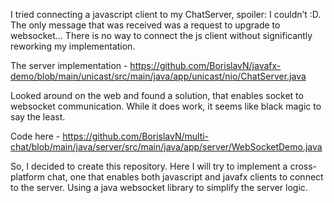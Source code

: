 I tried connecting a javascript client to my ChatServer, spoiler: I couldn’t :D.
The only message that was received was a request to upgrade to websocket… 
There is no way to connect the js client without significantly reworking my implementation.

The server implementation - https://github.com/BorislavN/javafx-demo/blob/main/unicast/src/main/java/app/unicast/nio/ChatServer.java

Looked around on the web and found a solution, that enables socket to websocket communication.
While it does work, it seems like black magic to say the least.

Code here - https://github.com/BorislavN/multi-chat/blob/main/java/server/src/main/java/app/server/WebSocketDemo.java

So, I decided to create this repository.
Here I will try to implement a cross-platform chat,
one that enables both javascript and javafx clients to connect to the server.
Using a java websocket library to simplify the server logic.

